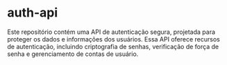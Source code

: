 # auth-api
Este repositório contém uma API de autenticação segura, projetada para proteger os dados e informações dos usuários. Essa API oferece recursos  de autenticação, incluindo criptografia de senhas, verificação de força de senha e gerenciamento de contas de usuário.

